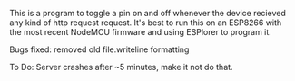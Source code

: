 This is a program to toggle a pin on and off whenever the device recieved any kind of http request request. It's best to run this on an ESP8266 with the most recent NodeMCU firmware and using ESPlorer to program it. 

Bugs fixed: 
removed old file.writeline formatting


To Do:
Server crashes after ~5 minutes, make it not do that.
